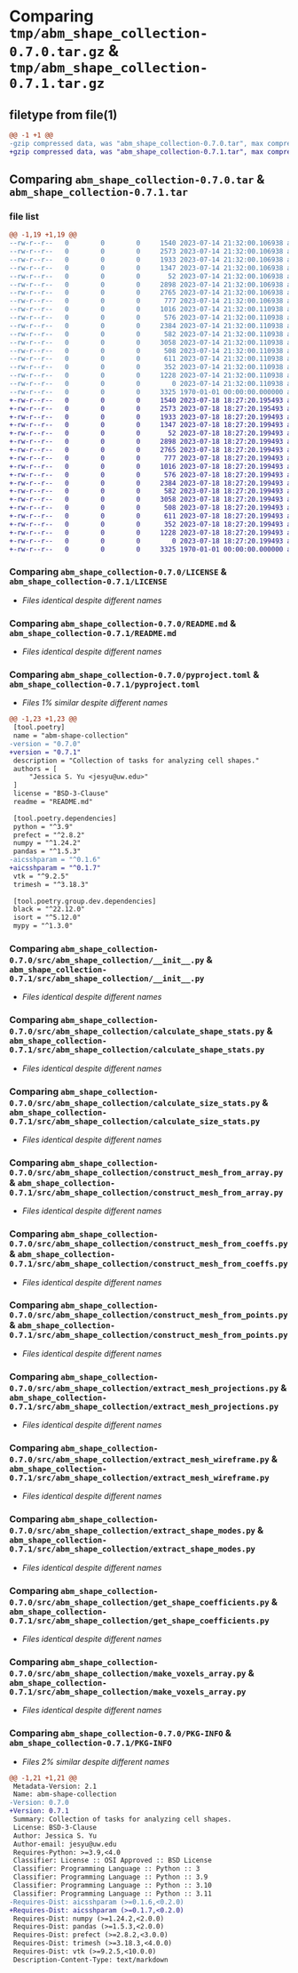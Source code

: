 # Comparing `tmp/abm_shape_collection-0.7.0.tar.gz` & `tmp/abm_shape_collection-0.7.1.tar.gz`

## filetype from file(1)

```diff
@@ -1 +1 @@
-gzip compressed data, was "abm_shape_collection-0.7.0.tar", max compression
+gzip compressed data, was "abm_shape_collection-0.7.1.tar", max compression
```

## Comparing `abm_shape_collection-0.7.0.tar` & `abm_shape_collection-0.7.1.tar`

### file list

```diff
@@ -1,19 +1,19 @@
--rw-r--r--   0        0        0     1540 2023-07-14 21:32:00.106938 abm_shape_collection-0.7.0/LICENSE
--rw-r--r--   0        0        0     2573 2023-07-14 21:32:00.106938 abm_shape_collection-0.7.0/README.md
--rw-r--r--   0        0        0     1933 2023-07-14 21:32:00.106938 abm_shape_collection-0.7.0/pyproject.toml
--rw-r--r--   0        0        0     1347 2023-07-14 21:32:00.106938 abm_shape_collection-0.7.0/src/abm_shape_collection/__init__.py
--rw-r--r--   0        0        0       52 2023-07-14 21:32:00.106938 abm_shape_collection-0.7.0/src/abm_shape_collection/__main__.py
--rw-r--r--   0        0        0     2898 2023-07-14 21:32:00.106938 abm_shape_collection-0.7.0/src/abm_shape_collection/calculate_shape_stats.py
--rw-r--r--   0        0        0     2765 2023-07-14 21:32:00.106938 abm_shape_collection-0.7.0/src/abm_shape_collection/calculate_size_stats.py
--rw-r--r--   0        0        0      777 2023-07-14 21:32:00.106938 abm_shape_collection-0.7.0/src/abm_shape_collection/construct_mesh_from_array.py
--rw-r--r--   0        0        0     1016 2023-07-14 21:32:00.110938 abm_shape_collection-0.7.0/src/abm_shape_collection/construct_mesh_from_coeffs.py
--rw-r--r--   0        0        0      576 2023-07-14 21:32:00.110938 abm_shape_collection-0.7.0/src/abm_shape_collection/construct_mesh_from_points.py
--rw-r--r--   0        0        0     2384 2023-07-14 21:32:00.110938 abm_shape_collection-0.7.0/src/abm_shape_collection/extract_mesh_projections.py
--rw-r--r--   0        0        0      582 2023-07-14 21:32:00.110938 abm_shape_collection-0.7.0/src/abm_shape_collection/extract_mesh_wireframe.py
--rw-r--r--   0        0        0     3058 2023-07-14 21:32:00.110938 abm_shape_collection-0.7.0/src/abm_shape_collection/extract_shape_modes.py
--rw-r--r--   0        0        0      508 2023-07-14 21:32:00.110938 abm_shape_collection-0.7.0/src/abm_shape_collection/fit_pca_model.py
--rw-r--r--   0        0        0      611 2023-07-14 21:32:00.110938 abm_shape_collection-0.7.0/src/abm_shape_collection/get_shape_coefficients.py
--rw-r--r--   0        0        0      352 2023-07-14 21:32:00.110938 abm_shape_collection-0.7.0/src/abm_shape_collection/get_shape_properties.py
--rw-r--r--   0        0        0     1228 2023-07-14 21:32:00.110938 abm_shape_collection-0.7.0/src/abm_shape_collection/make_voxels_array.py
--rw-r--r--   0        0        0        0 2023-07-14 21:32:00.110938 abm_shape_collection-0.7.0/src/abm_shape_collection/py.typed
--rw-r--r--   0        0        0     3325 1970-01-01 00:00:00.000000 abm_shape_collection-0.7.0/PKG-INFO
+-rw-r--r--   0        0        0     1540 2023-07-18 18:27:20.195493 abm_shape_collection-0.7.1/LICENSE
+-rw-r--r--   0        0        0     2573 2023-07-18 18:27:20.195493 abm_shape_collection-0.7.1/README.md
+-rw-r--r--   0        0        0     1933 2023-07-18 18:27:20.199493 abm_shape_collection-0.7.1/pyproject.toml
+-rw-r--r--   0        0        0     1347 2023-07-18 18:27:20.199493 abm_shape_collection-0.7.1/src/abm_shape_collection/__init__.py
+-rw-r--r--   0        0        0       52 2023-07-18 18:27:20.199493 abm_shape_collection-0.7.1/src/abm_shape_collection/__main__.py
+-rw-r--r--   0        0        0     2898 2023-07-18 18:27:20.199493 abm_shape_collection-0.7.1/src/abm_shape_collection/calculate_shape_stats.py
+-rw-r--r--   0        0        0     2765 2023-07-18 18:27:20.199493 abm_shape_collection-0.7.1/src/abm_shape_collection/calculate_size_stats.py
+-rw-r--r--   0        0        0      777 2023-07-18 18:27:20.199493 abm_shape_collection-0.7.1/src/abm_shape_collection/construct_mesh_from_array.py
+-rw-r--r--   0        0        0     1016 2023-07-18 18:27:20.199493 abm_shape_collection-0.7.1/src/abm_shape_collection/construct_mesh_from_coeffs.py
+-rw-r--r--   0        0        0      576 2023-07-18 18:27:20.199493 abm_shape_collection-0.7.1/src/abm_shape_collection/construct_mesh_from_points.py
+-rw-r--r--   0        0        0     2384 2023-07-18 18:27:20.199493 abm_shape_collection-0.7.1/src/abm_shape_collection/extract_mesh_projections.py
+-rw-r--r--   0        0        0      582 2023-07-18 18:27:20.199493 abm_shape_collection-0.7.1/src/abm_shape_collection/extract_mesh_wireframe.py
+-rw-r--r--   0        0        0     3058 2023-07-18 18:27:20.199493 abm_shape_collection-0.7.1/src/abm_shape_collection/extract_shape_modes.py
+-rw-r--r--   0        0        0      508 2023-07-18 18:27:20.199493 abm_shape_collection-0.7.1/src/abm_shape_collection/fit_pca_model.py
+-rw-r--r--   0        0        0      611 2023-07-18 18:27:20.199493 abm_shape_collection-0.7.1/src/abm_shape_collection/get_shape_coefficients.py
+-rw-r--r--   0        0        0      352 2023-07-18 18:27:20.199493 abm_shape_collection-0.7.1/src/abm_shape_collection/get_shape_properties.py
+-rw-r--r--   0        0        0     1228 2023-07-18 18:27:20.199493 abm_shape_collection-0.7.1/src/abm_shape_collection/make_voxels_array.py
+-rw-r--r--   0        0        0        0 2023-07-18 18:27:20.199493 abm_shape_collection-0.7.1/src/abm_shape_collection/py.typed
+-rw-r--r--   0        0        0     3325 1970-01-01 00:00:00.000000 abm_shape_collection-0.7.1/PKG-INFO
```

### Comparing `abm_shape_collection-0.7.0/LICENSE` & `abm_shape_collection-0.7.1/LICENSE`

 * *Files identical despite different names*

### Comparing `abm_shape_collection-0.7.0/README.md` & `abm_shape_collection-0.7.1/README.md`

 * *Files identical despite different names*

### Comparing `abm_shape_collection-0.7.0/pyproject.toml` & `abm_shape_collection-0.7.1/pyproject.toml`

 * *Files 1% similar despite different names*

```diff
@@ -1,23 +1,23 @@
 [tool.poetry]
 name = "abm-shape-collection"
-version = "0.7.0"
+version = "0.7.1"
 description = "Collection of tasks for analyzing cell shapes."
 authors = [
     "Jessica S. Yu <jesyu@uw.edu>"
 ]
 license = "BSD-3-Clause"
 readme = "README.md"
 
 [tool.poetry.dependencies]
 python = "^3.9"
 prefect = "^2.8.2"
 numpy = "^1.24.2"
 pandas = "^1.5.3"
-aicsshparam = "^0.1.6"
+aicsshparam = "^0.1.7"
 vtk = "^9.2.5"
 trimesh = "^3.18.3"
 
 [tool.poetry.group.dev.dependencies]
 black = "^22.12.0"
 isort = "^5.12.0"
 mypy = "^1.3.0"
```

### Comparing `abm_shape_collection-0.7.0/src/abm_shape_collection/__init__.py` & `abm_shape_collection-0.7.1/src/abm_shape_collection/__init__.py`

 * *Files identical despite different names*

### Comparing `abm_shape_collection-0.7.0/src/abm_shape_collection/calculate_shape_stats.py` & `abm_shape_collection-0.7.1/src/abm_shape_collection/calculate_shape_stats.py`

 * *Files identical despite different names*

### Comparing `abm_shape_collection-0.7.0/src/abm_shape_collection/calculate_size_stats.py` & `abm_shape_collection-0.7.1/src/abm_shape_collection/calculate_size_stats.py`

 * *Files identical despite different names*

### Comparing `abm_shape_collection-0.7.0/src/abm_shape_collection/construct_mesh_from_array.py` & `abm_shape_collection-0.7.1/src/abm_shape_collection/construct_mesh_from_array.py`

 * *Files identical despite different names*

### Comparing `abm_shape_collection-0.7.0/src/abm_shape_collection/construct_mesh_from_coeffs.py` & `abm_shape_collection-0.7.1/src/abm_shape_collection/construct_mesh_from_coeffs.py`

 * *Files identical despite different names*

### Comparing `abm_shape_collection-0.7.0/src/abm_shape_collection/construct_mesh_from_points.py` & `abm_shape_collection-0.7.1/src/abm_shape_collection/construct_mesh_from_points.py`

 * *Files identical despite different names*

### Comparing `abm_shape_collection-0.7.0/src/abm_shape_collection/extract_mesh_projections.py` & `abm_shape_collection-0.7.1/src/abm_shape_collection/extract_mesh_projections.py`

 * *Files identical despite different names*

### Comparing `abm_shape_collection-0.7.0/src/abm_shape_collection/extract_mesh_wireframe.py` & `abm_shape_collection-0.7.1/src/abm_shape_collection/extract_mesh_wireframe.py`

 * *Files identical despite different names*

### Comparing `abm_shape_collection-0.7.0/src/abm_shape_collection/extract_shape_modes.py` & `abm_shape_collection-0.7.1/src/abm_shape_collection/extract_shape_modes.py`

 * *Files identical despite different names*

### Comparing `abm_shape_collection-0.7.0/src/abm_shape_collection/get_shape_coefficients.py` & `abm_shape_collection-0.7.1/src/abm_shape_collection/get_shape_coefficients.py`

 * *Files identical despite different names*

### Comparing `abm_shape_collection-0.7.0/src/abm_shape_collection/make_voxels_array.py` & `abm_shape_collection-0.7.1/src/abm_shape_collection/make_voxels_array.py`

 * *Files identical despite different names*

### Comparing `abm_shape_collection-0.7.0/PKG-INFO` & `abm_shape_collection-0.7.1/PKG-INFO`

 * *Files 2% similar despite different names*

```diff
@@ -1,21 +1,21 @@
 Metadata-Version: 2.1
 Name: abm-shape-collection
-Version: 0.7.0
+Version: 0.7.1
 Summary: Collection of tasks for analyzing cell shapes.
 License: BSD-3-Clause
 Author: Jessica S. Yu
 Author-email: jesyu@uw.edu
 Requires-Python: >=3.9,<4.0
 Classifier: License :: OSI Approved :: BSD License
 Classifier: Programming Language :: Python :: 3
 Classifier: Programming Language :: Python :: 3.9
 Classifier: Programming Language :: Python :: 3.10
 Classifier: Programming Language :: Python :: 3.11
-Requires-Dist: aicsshparam (>=0.1.6,<0.2.0)
+Requires-Dist: aicsshparam (>=0.1.7,<0.2.0)
 Requires-Dist: numpy (>=1.24.2,<2.0.0)
 Requires-Dist: pandas (>=1.5.3,<2.0.0)
 Requires-Dist: prefect (>=2.8.2,<3.0.0)
 Requires-Dist: trimesh (>=3.18.3,<4.0.0)
 Requires-Dist: vtk (>=9.2.5,<10.0.0)
 Description-Content-Type: text/markdown
```


